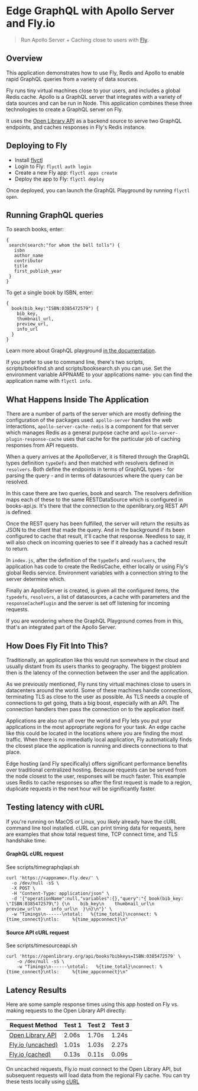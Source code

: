 # Edge GraphQL with Apollo Server and Fly.io

> Run Apollo Server + Caching close to users with [Fly](https://fly.io/).

## Overview

<!---- cut here --->

This application demonstrates how to use Fly, Redis and Apollo to enable rapid GraphQL queries from a variety of data sources. 

Fly runs tiny virtual machines close to your users, and includes a global Redis cache. Apollo is a GraphQL server that integrates with a variety of data sources and can be run in Node. This application combines these three technologies to create a GraphQL server on Fly. 

It uses the [Open Library API](https://openlibrary.org/developers/api) as a backend source to serve two GraphQL endpoints, and caches responses in Fly's Redis instance.

## Deploying to Fly

- Install [flyctl](https://fly.io/docs/getting-started/installing-flyctl/)
- Login to Fly: `flyctl auth login`
- Create a new Fly app: `flyctl apps create`
- Deploy the app to Fly: `flyctl deploy`

Once deployed, you can launch the GraphQL Playground by running `flyctl open`.

## Running GraphQL queries

To search books, enter:

```
{
 search(search:"for whom the bell tolls") {
   isbn
   author_name
   contributor
   title
   first_publish_year
 }
}
```

To get a single book by ISBN, enter:

```
{
  book(bib_key:"ISBN:0385472579") {
    bib_key,
    thumbnail_url,
    preview_url,
    info_url
  }
}
```

Learn more about GraphQL playground [in the documentation](https://www.apollographql.com/docs/apollo-server/testing/graphql-playground/).

If you prefer to use to command line, there's two scripts, scripts/bookfind.sh and scripts/booksearch.sh you can use. Set the environment variable APPNAME to your applications name- you can find the application name with `flyctl info`. 

## What Happens Inside The Application

There are a number of parts of the server which are mostly defining the configuration of the packages used. `apollo-server` handles the web interactions, `apollo-server-cache-redis` is a component for that server which manages Redis as a general purpose cache and `apollo-server-plugin-response-cache` uses that cache for the particular job of caching responses from API requests.

When a query arrives at the ApolloServer, it is filtered through the GraphQL types definition `typeDefs` and then matched with resolvers defined in `resolvers`. Both define the endpoints in terms of GraphQL types - for parsing the query - and in terms of datasources where the query can be resolved.

In this case there are two queries, book and search. The resolvers definition maps each of these to the same RESTDataSource which is configured in books-api.js. It's there that the connection to the openlibrary.org REST API is defined. 

Once the REST query has been fulfilled, the server will return the results as JSON to the client that made the query. And in the background if its been configured to cache that result, it'll cache that response. Needless to say, it will also check on incoming queries to see if it already has a cached result to return.

In `index.js`, after the definition of the `typeDefs` and `resolvers`, the application has code to create the RedisCache, either locally or using Fly's global Redis service. Environment variables with a connection string to the server determine which.

Finally an ApolloServer is created, is given all the configured items, the `typedefs`, `resolvers`, a list of datasources, a cache with parameters and the `responseCachePlugin` and the server is set off listening for incoming requests. 

If you are wondering where the GraphQL Playground comes from in this, that's an integrated part of the Apollo Server. 

## How Does Fly Fit Into This?

Traditionally, an application like this would run somewhere in the cloud and usually distant from its users thanks to geography. The biggest problem then is the latency of the connection between the user and the application.

As we previously mentioned, Fly runs tiny virtual machines close to users in datacenters around the world. Some of these machines handle connections, terminating TLS as close to the user as possible. As TLS needs a couple of connections to get going, thats a big boost, especially with an API. The connection handlers then pass the connection on to the application itself.

Applications are also run all over the world and Fly lets you put your applications in the most appropriate regions for your task. An edge cache like this could be located in the locations where you are finding the most traffic. When there is no immediatly local application, Fly automatically finds the closest place the application is running and directs connections to that place. 

Edge hosting (and Fly specifically) offers significant performance benefits over traditional centralized hosting. Because requests can be served from the node closest to the user, responses will be much faster. This example uses Redis to cache responses so after the first request is made to a region, duplicate requests in the next hour will be significantly faster.


## Testing latency with cURL

If you're running on MacOS or Linux, you likely already have the cURL command line tool installed. cURL can print timing data for requests, here are examples that show total request time, TCP connect time, and TLS handshake time.

#### GraphQL cURL request

See scripts/timegraphqlapi.sh

```curl
curl 'https://<appname>.fly.dev/' \
  -o /dev/null -sS \
  -X POST \
  -H "Content-Type: application/json" \
  -d '{"operationName":null,"variables":{},"query":"{ book(bib_key: \"ISBN:0385472579\") {\n    bib_key\n    thumbnail_url\n    preview_url\n    info_url\n  }\n}\n"}' \
  -w "Timings\n------\ntotal:   %{time_total}\nconnect: %{time_connect}\ntls:     %{time_appconnect}\n"
```

#### Source API cURL request

See scripts/timesourceapi.sh

```curl
curl 'https://openlibrary.org/api/books?bibkeys=ISBN:0385472579' \
    -o /dev/null -sS \
    -w "Timings\n------\ntotal:   %{time_total}\nconnect: %{time_connect}\ntls:     %{time_appconnect}\n"
```

## Latency Results

Here are some sample response times using this app hosted on Fly vs. making requests to the Open Library API directly:

| Request Method    | Test 1 | Test 2 | Test 3 |
|-------------------|--------|--------|--------|
| [Open Library API](#source-api-curl-request)  | 2.06s  | 1.70s  | 1.24s  |
| [Fly.io (uncached)](#graphql-curl-request) | 1.01s  | 1.03s  | 2.27s  |
| [Fly.io (cached)](#graphql-curl-request)   | 0.13s  | 0.11s  | 0.09s  |

On uncached requests, Fly.io must connect to the Open Library API, but subsequent requests will load data from the regional Fly cache. You can try these tests locally using [cURL](#testing-latency-with-curl)

